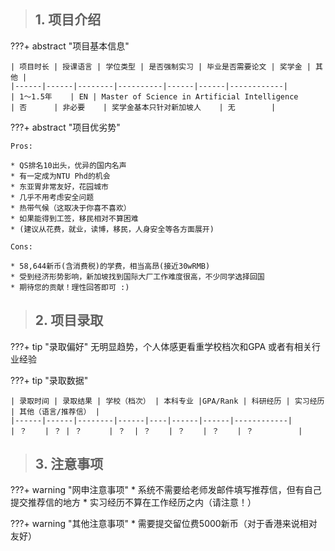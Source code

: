> ## **1. 项目介绍**

???+ abstract "项目基本信息" 

    | 项目时长 | 授课语言 | 学位类型 | 是否强制实习 | 毕业是否需要论文 | 奖学金 | 其他 |
    |------|------|--------|----------|------|------|------------|
    | 1～1.5年    | EN | Master of Science in Artificial Intelligence       | 否      | 非必要    | 奖学金基本只针对新加坡人    | 无        |

???+ abstract "项目优劣势" 

    Pros:
    
    * QS排名10出头，优异的国内名声
    * 有一定成为NTU Phd的机会
    * 东亚胃非常友好，花园城市
    * 几乎不用考虑安全问题
    * 热带气候（这取决于你喜不喜欢）
    * 如果能得到工签，移民相对不算困难
    * (建议从花费，就业，读博，移民，人身安全等各方面展开)
    
    Cons:

    * 58,644新币(含消费税)的学费，相当高昂(接近30wRMB)
    * 受到经济形势影响，新加坡找到国际大厂工作难度很高，不少同学选择回国
    * 期待您的贡献！理性回答即可 :)

> ## **2. 项目录取**

???+ tip "录取偏好"
    无明显趋势，个人体感更看重学校档次和GPA
    或者有相关行业经验

???+ tip "录取数据"

    | 录取时间 | 录取结果 | 学校（档次） | 本科专业 |GPA/Rank | 科研经历 | 实习经历 | 其他（语言/推荐信） |
    |------|------|--------|------|----|------|------|------------|
    | ？    | ？ | ？      | ？  | ？    | ？    | ？    | ？          |


> ## **3. 注意事项**

???+ warning "网申注意事项"
    * 系统不需要给老师发邮件填写推荐信，但有自己提交推荐信的地方
    * 实习经历不算在工作经历之内（请注意！）

???+ warning "其他注意事项"
    * 需要提交留位费5000新币（对于香港来说相对友好）

